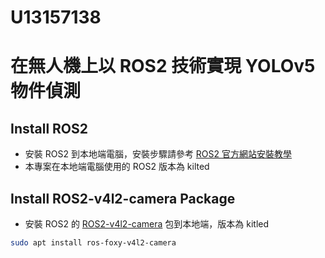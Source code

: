 # U13157138
# 在無人機上以 ROS2 技術實現 YOLOv5 物件偵測

## Install ROS2
- 安裝 ROS2 到本地端電腦，安裝步驟請參考 [ROS2 官方網站安裝教學](https://docs.ros.org/en/kilted/Installation/Alternatives/Ubuntu-Development-Setup.html)
- 本專案在本地端電腦使用的 ROS2 版本為 kilted

## Install ROS2-v4l2-camera Package
- 安裝 ROS2 的 [ROS2-v4l2-camera](https://github.com/ros-drivers/ros2_v4l2_camera) 包到本地端，版本為 kitled

```bash
sudo apt install ros-foxy-v4l2-camera
